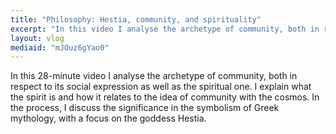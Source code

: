 ```yaml
---
title: "Philosophy: Hestia, community, and spirituality"
excerpt: "In this video I analyse the archetype of community, both in respect to its social expression as well as the spiritual one."
layout: vlog
mediaid: "mJOuz6gYao0"
---
```


In this 28-minute video I analyse the archetype of community, both in
respect to its social expression as well as the spiritual one. I
explain what the spirit is and how it relates to the idea of community
with the cosmos. In the process, I discuss the significance in the
symbolism of Greek mythology, with a focus on the goddess Hestia.
